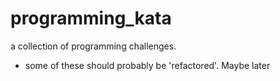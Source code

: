 # programming_kata
a collection of programming challenges.

- some of these should probably be 'refactored'. Maybe later

